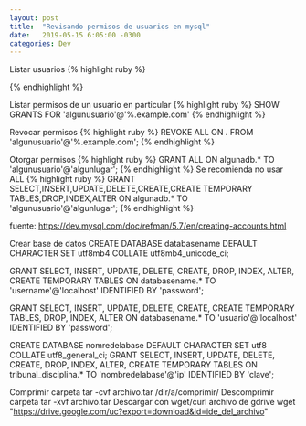```yaml
---
layout: post
title:  "Revisando permisos de usuarios en mysql"
date:   2019-05-15 6:05:00 -0300
categories: Dev
---
```


Listar usuarios
{% highlight ruby %}

{% endhighlight %}


Listar permisos de un usuario en particular
{% highlight ruby %}
SHOW GRANTS FOR 'algunusuario'@'%.example.com'
{% endhighlight %}


Revocar permisos
{% highlight ruby %}
REVOKE ALL ON *.* FROM 'algunusuario'@'%.example.com';
{% endhighlight %}


Otorgar permisos
{% highlight ruby %}
GRANT ALL ON algunadb.* TO 'algunusuario'@'algunlugar';
{% endhighlight %}
Se recomienda no usar ALL
{% highlight ruby %}
GRANT SELECT,INSERT,UPDATE,DELETE,CREATE,CREATE TEMPORARY TABLES,DROP,INDEX,ALTER ON algunadb.* TO 'algunusuario'@'algunlugar';
{% endhighlight %}

fuente: https://dev.mysql.com/doc/refman/5.7/en/creating-accounts.html

Crear base de datos
CREATE DATABASE databasename DEFAULT CHARACTER SET utf8mb4 COLLATE utf8mb4_unicode_ci;

GRANT SELECT, INSERT, UPDATE, DELETE, CREATE, DROP, INDEX, ALTER, CREATE TEMPORARY TABLES ON databasename.* TO 'username'@'localhost' IDENTIFIED BY 'password';

GRANT SELECT, INSERT, UPDATE, DELETE, CREATE, CREATE TEMPORARY TABLES, DROP, INDEX, ALTER ON databasename.* TO 'usuario'@'localhost' IDENTIFIED BY 'password';

CREATE DATABASE nomredelabase DEFAULT CHARACTER SET utf8 COLLATE utf8_general_ci;
GRANT SELECT, INSERT, UPDATE, DELETE, CREATE, DROP, INDEX, ALTER, CREATE TEMPORARY TABLES ON tribunal_disciplina.* TO 'nombredelabase'@'ip' IDENTIFIED BY 'clave';

Comprimir carpeta
tar -cvf archivo.tar /dir/a/comprimir/
Descomprimir carpeta
tar -xvf archivo.tar
Descargar con wget/curl archivo de gdrive
wget "https://drive.google.com/uc?export=download&id=ide_del_archivo"
